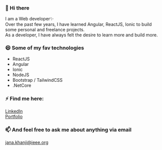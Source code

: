 ### 👋 Hi there 

<!--
**JanaKhanji/JanaKhanji** is a ✨ _special_ ✨ repository because its `README.md` (this file) appears on your GitHub profile.

Here are some ideas to get you started:

- 🔭 I’m currently working on ...
- 🌱 I’m currently learning ...
- 👯 I’m looking to collaborate on ...
- 🤔 I’m looking for help with ...
- 💬 Ask me about ...
- 📫 How to reach me: ...
- 😄 Pronouns: ...
- ⚡ Fun fact: ...
-->
I am a Web developer✨
<br />
Over the past few years, I have learned Angular, ReactJS, Ionic to build some personal and freelance projects.
<br />
As a developer, I have always felt the desire to learn more and build more.

### 😄 Some of my fav technologies
- ReactJS
- Angular
- Ionic
- NodeJS
- Bootstrap / TailwindCSS
- .NetCore

### ⚡ Find me here:
<a href="https://www.linkedin.com/in/jana-khanji/" title="LinkedIn">LinkedIn</a>
<br />
<a href="https://janakhanji-portfolio.web.app/" title="Portfolio">Portfolio</a>

### 📫 And feel free to ask me about anything via email
<a href="mailto:janakhanji98@gmail.com" title="Mail">jana.khanji@ieee.org</a>
